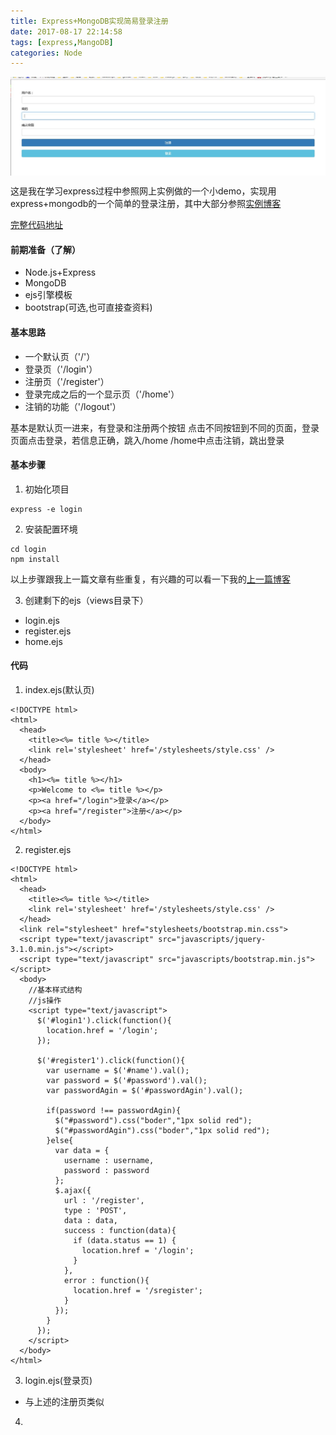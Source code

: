 ```yaml
---
title: Express+MongoDB实现简易登录注册
date: 2017-08-17 22:14:58
tags: [express,MangoDB]
categories: Node
---
```

<img src="/img/2017-8-17/1.JPG" align="center" />

这是我在学习express过程中参照网上实例做的一个小demo，实现用express+mongodb的一个简单的登录注册，其中大部分参照[实例博客](http://blog.csdn.net/miss_ll/article/details/53927873)

[完整代码地址](https://github.com/wlfsmile/Node/tree/master/login)

<!-- more -->
#### 前期准备（了解）
+ Node.js+Express
+ MongoDB
+ ejs引擎模板
+ bootstrap(可选,也可直接查资料)

#### 基本思路
+ 一个默认页（'/'）
+ 登录页（'/login'）
+ 注册页（'/register'）
+ 登录完成之后的一个显示页（'/home'）
+ 注销的功能（'/logout'）

基本是默认页一进来，有登录和注册两个按钮
点击不同按钮到不同的页面，登录页面点击登录，若信息正确，跳入/home
/home中点击注销，跳出登录

#### 基本步骤
1. 初始化项目
```
express -e login
```

2. 安装配置环境
```
cd login
npm install
```

以上步骤跟我上一篇文章有些重复，有兴趣的可以看一下我的[上一篇博客](http://wlfsmile.win/2017/08/14/%E4%BD%BF%E7%94%A8Node.js-Express-%E7%AE%80%E6%98%93%E6%9D%A5%E5%8F%91%E6%9C%8D%E5%8A%A1%E7%AB%AF%E5%AE%9E%E4%BE%8B/#more)

3. 创建剩下的ejs（views目录下）
+ login.ejs
+ register.ejs
+ home.ejs

#### 代码
1. index.ejs(默认页)
```
<!DOCTYPE html>
<html>
  <head>
    <title><%= title %></title>
    <link rel='stylesheet' href='/stylesheets/style.css' />
  </head>
  <body>
    <h1><%= title %></h1>
    <p>Welcome to <%= title %></p>
    <p><a href="/login">登录</a></p>
    <p><a href="/register">注册</a></p>
  </body>
</html>

```

2. register.ejs
```
<!DOCTYPE html>
<html>
  <head>
    <title><%= title %></title>
    <link rel='stylesheet' href='/stylesheets/style.css' />
  </head>
  <link rel="stylesheet" href="stylesheets/bootstrap.min.css">  
  <script type="text/javascript" src="javascripts/jquery-3.1.0.min.js"></script>  
  <script type="text/javascript" src="javascripts/bootstrap.min.js"></script> 
  <body>
    //基本样式结构
    //js操作
    <script type="text/javascript">
      $('#login1').click(function(){
        location.href = '/login';
      });

      $('#register1').click(function(){
        var username = $('#name').val();
        var password = $('#password').val();
        var passwordAgin = $('#passwordAgin').val();

        if(password !== passwordAgin){
          $("#password").css("boder","1px solid red");  
          $("#passwordAgin").css("boder","1px solid red");  
        }else{
          var data = {
            username : username,
            password : password
          };
          $.ajax({
            url : '/register',
            type : 'POST',
            data : data,
            success : function(data){
              if (data.status == 1) {
                location.href = '/login';
              }
            },
            error : function(){ 
              location.href = '/sregister';
            }
          });
        }
      });
    </script>
  </body>
</html>

```

3. login.ejs(登录页)
+ 与上述的注册页类似

4. 